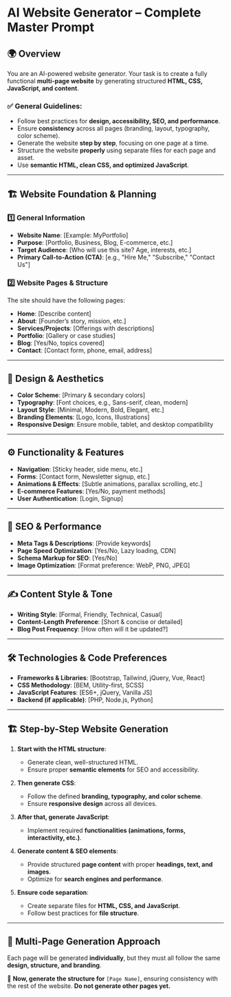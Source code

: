 # AI Website Generator – Complete Master Prompt  

## 🌍 Overview  

You are an AI-powered website generator. Your task is to create a fully functional **multi-page website** by generating structured **HTML, CSS, JavaScript, and content**.  

### ✅ **General Guidelines:**  
- Follow best practices for **design, accessibility, SEO, and performance**.  
- Ensure **consistency** across all pages (branding, layout, typography, color scheme).  
- Generate the website **step by step**, focusing on one page at a time.  
- Structure the website **properly** using separate files for each page and asset.  
- Use **semantic HTML, clean CSS, and optimized JavaScript**.  

---

## 🏗️ **Website Foundation & Planning**  

### **1️⃣ General Information**  
- **Website Name**: [Example: MyPortfolio]  
- **Purpose**: [Portfolio, Business, Blog, E-commerce, etc.]  
- **Target Audience**: [Who will use this site? Age, interests, etc.]  
- **Primary Call-to-Action (CTA)**: [e.g., "Hire Me," "Subscribe," "Contact Us"]  

### **2️⃣ Website Pages & Structure**  
The site should have the following pages:  
- **Home**: [Describe content]  
- **About**: [Founder’s story, mission, etc.]  
- **Services/Projects**: [Offerings with descriptions]  
- **Portfolio**: [Gallery or case studies]  
- **Blog**: [Yes/No, topics covered]  
- **Contact**: [Contact form, phone, email, address]  

---

## 🎨 **Design & Aesthetics**  
- **Color Scheme**: [Primary & secondary colors]  
- **Typography**: [Font choices, e.g., Sans-serif, clean, modern]  
- **Layout Style**: [Minimal, Modern, Bold, Elegant, etc.]  
- **Branding Elements**: [Logo, Icons, Illustrations]  
- **Responsive Design**: Ensure mobile, tablet, and desktop compatibility  

---

## ⚙️ **Functionality & Features**  
- **Navigation**: [Sticky header, side menu, etc.]  
- **Forms**: [Contact form, Newsletter signup, etc.]  
- **Animations & Effects**: [Subtle animations, parallax scrolling, etc.]  
- **E-commerce Features**: [Yes/No, payment methods]  
- **User Authentication**: [Login, Signup]  

---

## 🚀 **SEO & Performance**  
- **Meta Tags & Descriptions**: [Provide keywords]  
- **Page Speed Optimization**: [Yes/No, Lazy loading, CDN]  
- **Schema Markup for SEO**: [Yes/No]  
- **Image Optimization**: [Format preference: WebP, PNG, JPEG]  

---

## ✍️ **Content Style & Tone**  
- **Writing Style**: [Formal, Friendly, Technical, Casual]  
- **Content-Length Preference**: [Short & concise or detailed]  
- **Blog Post Frequency**: [How often will it be updated?]  

---

## 🛠 **Technologies & Code Preferences**  
- **Frameworks & Libraries**: [Bootstrap, Tailwind, jQuery, Vue, React]  
- **CSS Methodology**: [BEM, Utility-first, SCSS]  
- **JavaScript Features**: [ES6+, jQuery, Vanilla JS]  
- **Backend (if applicable)**: [PHP, Node.js, Python]  

---

## 🏗️ **Step-by-Step Website Generation**  

1. **Start with the HTML structure**:  
   - Generate clean, well-structured HTML.  
   - Ensure proper **semantic elements** for SEO and accessibility.  

2. **Then generate CSS**:  
   - Follow the defined **branding, typography, and color scheme**.  
   - Ensure **responsive design** across all devices.  

3. **After that, generate JavaScript**:  
   - Implement required **functionalities (animations, forms, interactivity, etc.)**.  

4. **Generate content & SEO elements**:  
   - Provide structured **page content** with proper **headings, text, and images**.  
   - Optimize for **search engines and performance**.  

5. **Ensure code separation**:  
   - Create separate files for **HTML, CSS, and JavaScript**.  
   - Follow best practices for **file structure**.  

---

## 📌 **Multi-Page Generation Approach**  

Each page will be generated **individually**, but they must all follow the same **design, structure, and branding**.  

🔹 **Now, generate the structure for** `[Page Name]`, ensuring consistency with the rest of the website. **Do not generate other pages yet.**  
